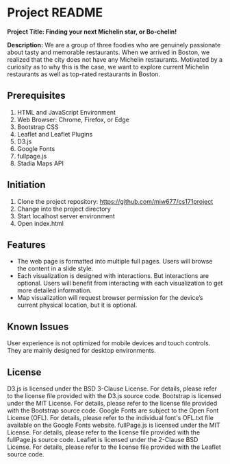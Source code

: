 # Project README

**Project Title: Finding your next Michelin star, or Bo-chelin!**

**Description:** We are a group of three foodies who are genuinely passionate about tasty and memorable restaurants. When we arrived in Boston, we realized that the city does not have any Michelin restaurants. Motivated by a curiosity as to why this is the case, we want to explore current Michelin restaurants as well as top-rated restaurants in Boston.


## Prerequisites

1. HTML and JavaScript Environment
2. Web Browser: Chrome, Firefox, or Edge
3. Bootstrap CSS
4. Leaflet and Leaflet Plugins
5. D3.js
6. Google Fonts
7. fullpage.js
8. Stadia Maps API


## Initiation

1. Clone the project repository: https://github.com/miw677/cs171project
2. Change into the project directory
3. Start localhost server environment
4. Open index.html


## Features

- The web page is formatted into multiple full pages. Users will browse the content in a slide style.
- Each visualization is designed with interactions. But interactions are optional. Users will benefit from interacting with each visualization to get more detailed information.
- Map visualization will request browser permission for the device’s current physical location, but it is optional.


## Known Issues

User experience is not optimized for mobile devices and touch controls. They are mainly designed for desktop environments.


## License

D3.js is licensed under the BSD 3-Clause License. For details, please refer to the license file provided with the D3.js source code.
Bootstrap is licensed under the MIT License. For details, please refer to the license file provided with the Bootstrap source code.
Google Fonts are subject to the Open Font License (OFL). For details, please refer to the individual font's OFL.txt file available on the Google Fonts website.
fullPage.js is licensed under the MIT License. For details, please refer to the license file provided with the fullPage.js source code.
Leaflet is licensed under the 2-Clause BSD License. For details, please refer to the license file provided with the Leaflet source code.
